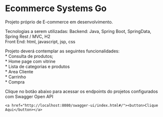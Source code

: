 
<h1>Ecommerce Systems Go</h1>

<p>Projeto próprio de E-commerce em desenvolvimento.</p>

<p>Tecnologias a serem utilizadas:
    Backend: Java, Spring Boot, SpringData, Spring Rest / MVC, H2<br>
    Front End: html, javascript, jsp, css</p>
<p>Projeto deverá contemplar as seguintes funcionalidades: <br>
   * Consulta de produtos; <br>
   * Home page com vitrine <br>
   * Lista de categorias e produtos <br>
   * Area Cliente <br>
   * Carrinho <br>
   * Compra</p> 
   <p>Clique no botão abaixo para acessar os endpoints do projetos configurados com Swagger Open API</p>
    
    <a href="http://localhost:8080/swagger-ui/index.html#/"><button>Clique Aqui</button></a>

